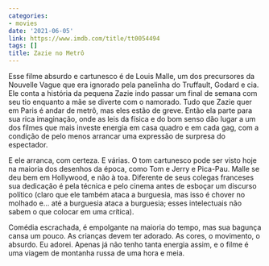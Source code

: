 ```yaml
---
categories:
- movies
date: '2021-06-05'
link: https://www.imdb.com/title/tt0054494
tags: []
title: Zazie no Metrô
---
```


Esse filme absurdo e cartunesco é de Louis Malle, um dos precursores da Nouvelle Vague que era ignorado pela panelinha do Truffault, Godard e cia. Ele conta a história da pequena Zazie indo passar um final de semana com seu tio enquanto a mãe se diverte com o namorado. Tudo que Zazie quer em Paris é andar de metrô, mas eles estão de greve. Então ela parte para sua rica imaginação, onde as leis da física e do bom senso dão lugar a um dos filmes que mais investe energia em casa quadro e em cada gag, com a condição de pelo menos arrancar uma expressão de surpresa do espectador.

E ele arranca, com certeza. E várias. O tom cartunesco pode ser visto hoje na maioria dos desenhos da época, como Tom e Jerry e Pica-Pau. Malle se deu bem em Hollywood, e não à toa. Diferente de seus colegas franceses sua dedicação é pela técnica e pelo cinema antes de esboçar um discurso político (claro que ele também ataca a burguesia, mas isso é chover no molhado e... até a burguesia ataca a burguesia; esses intelectuais não sabem o que colocar em uma crítica).

Comédia escrachada, é empolgante na maioria do tempo, mas sua bagunça cansa um pouco. As crianças devem ter adorado. As cores, o movimento, o absurdo. Eu adorei. Apenas já não tenho tanta energia assim, e o filme é uma viagem de montanha russa de uma hora e meia.